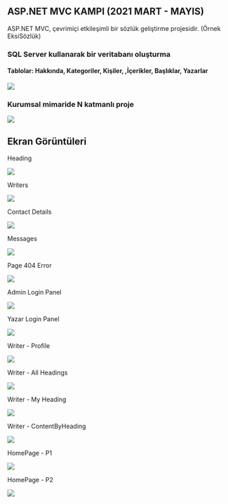 
##  ASP.NET MVC KAMPI (2021 MART - MAYIS)

ASP.NET MVC, çevrimiçi etkileşimli bir sözlük geliştirme projesidir. (Örnek EksiSözlük)


### SQL Server kullanarak bir veritabanı oluşturma 
#### Tablolar: Hakkında, Kategoriler, Kişiler, ,İçerikler, Başlıklar, Yazarlar

  <img src= https://github.com/Enesctnts/MVCProjeUI/blob/master/MvcUI/AdminLTE-3.0.4/Image/DB%20Schema.jpg />

### Kurumsal mimaride N katmanlı proje 

  <img src=https://github.com/Enesctnts/MVCProjeUI/blob/master/MvcUI/AdminLTE-3.0.4/Image/NLayered%20Architecture.jpg />


## Ekran Görüntüleri
 
  <p>Heading<p/>
  <img src=https://github.com/Enesctnts/MVCProjeUI/blob/master/MvcUI/AdminLTE-3.0.4/Image/Ads%C4%B1z7.png />
  
  <p>Writers<p/>
  <img src=https://github.com/Enesctnts/MVCProjeUI/blob/master/MvcUI/AdminLTE-3.0.4/Image/Ads%C4%B1z9.png />

 <p>Contact Details<p/>
  <img src=https://github.com/Enesctnts/MVCProjeUI/blob/master/MvcUI/AdminLTE-3.0.4/Image/Ads%C4%B1z6.png />
  
  <p>Messages<p/>
 <img src=https://github.com/Enesctnts/MVCProjeUI/blob/master/MvcUI/AdminLTE-3.0.4/Image/Ads%C4%B1z5.png />
  
  <p>Page 404 Error<p/>
  <img src=https://github.com/Enesctnts/MVCProjeUI/blob/master/MvcUI/AdminLTE-3.0.4/Image/Ads%C4%B1z10.png />
  
  <p>Admin Login Panel<p/>
  <img src=https://github.com/Enesctnts/MVCProjeUI/blob/master/MvcUI/AdminLTE-3.0.4/Image/Ads%C4%B1z8.png />
  
  <p>Yazar Login Panel<p/>
  <img src=https://github.com/Enesctnts/MVCProjeUI/blob/master/MvcUI/AdminLTE-3.0.4/Image/Ads%C4%B1z3.png />
  
  <p>Writer - Profile<p/>
  <img src=https://github.com/Enesctnts/MVCProjeUI/blob/master/MvcUI/AdminLTE-3.0.4/Image/Ads%C4%B1z12.png />
  
  <p>Writer - All Headings<p/>
  <img src=https://github.com/Enesctnts/MVCProjeUI/blob/master/MvcUI/AdminLTE-3.0.4/Image/Ads%C4%B1z4.png />

  <p>Writer - My Heading<p/>
  <img src=https://github.com/Enesctnts/MVCProjeUI/blob/master/MvcUI/AdminLTE-3.0.4/Image/Ads%C4%B1z7.png />
 
  <p>Writer - ContentByHeading<p/>
  <img src=https://github.com/Enesctnts/MVCProjeUI/blob/master/MvcUI/AdminLTE-3.0.4/Image/Ads%C4%B1z11.png />
  
  <p>HomePage - P1<p/>
  <img src=https://github.com/Enesctnts/MVCProjeUI/blob/master/MvcUI/AdminLTE-3.0.4/Image/Ads%C4%B1z2.png />
  
  <p>HomePage - P2<p/>
  <img src=https://github.com/Enesctnts/MVCProjeUI/blob/master/MvcUI/AdminLTE-3.0.4/Image/HomePage%20-%20P2.jpg />
  
  
  
<!--
  <p><p/>
  <img src="" />
  
 --> 
  
